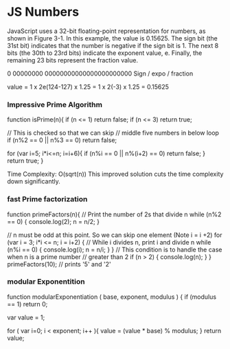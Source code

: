 # JS Numbers

JavaScript uses a 32-bit floating-point representation for numbers, as shown in Figure 3-1.
In this example, the value is 0.15625. The sign bit (the 31st bit) indicates that the number
is negative if the sign bit is 1. The next 8 bits (the 30th to 23rd bits) indicate the exponent
value, e. Finally, the remaining 23 bits represent the fraction value.

0 00000000 00000000000000000000000
Sign / expo / fraction

value = 1 x 2e(124-127) x 1.25 = 1 x 2(-3) x 1.25 = 0.15625

### Impressive Prime Algorithm

function isPrime(n){
if (n <= 1) return false;
if (n <= 3) return true;

// This is checked so that we can skip
// middle five numbers in below loop
if (n%2 == 0 || n%3 == 0) return false;

for (var i=5; i\*i<=n; i=i+6){
if (n%i == 0 || n%(i+2) == 0)
return false;
}
return true;
}

Time Complexity: O(sqrt(n))
This improved solution cuts the time complexity down significantly.

### fast Prime factorization

function primeFactors(n){
// Print the number of 2s that divide n
while (n%2 == 0) {
console.log(2);
n = n/2;
}

// n must be odd at this point. So we can skip one element
(Note i = i +2)
for (var i = 3; i\*i <= n; i = i+2) {
// While i divides n, print i and divide n
while (n%i == 0) {
console.log(i);
n = n/i;
}
}
// This condition is to handle the case when n is a prime number
// greater than 2
if (n > 2) {
console.log(n);
}
}
primeFactors(10); // prints '5' and '2'

### modular Exponentition

function modularExponentiation ( base, exponent, modulus ) {
if (modulus == 1) return 0;

var value = 1;

for ( var i=0; i < exponent; i++ ){
value = (value * base) % modulus;
}
return value;

